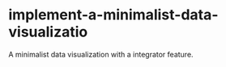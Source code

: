 # implement-a-minimalist-data-visualizatio
A minimalist data visualization with a integrator feature.
